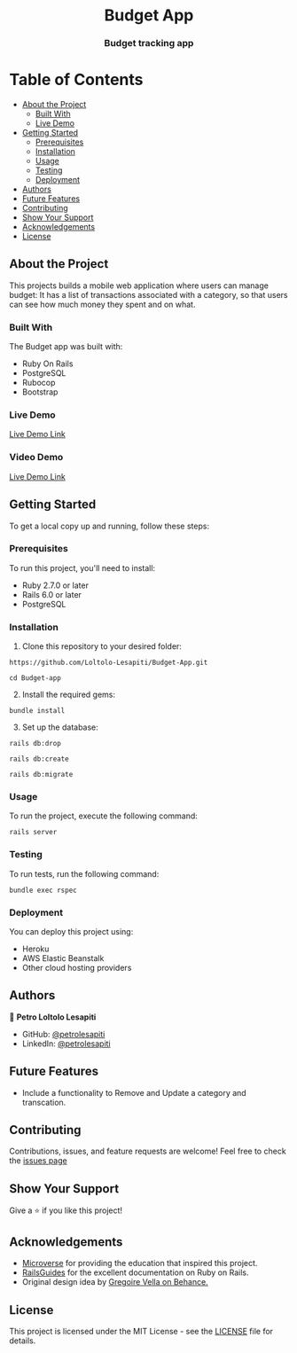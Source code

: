 <div align="center">
  
  
  <h1>Budget App</h1>
  <h3>Budget tracking app</h3>
</div>

# Table of Contents

- [About the Project](#about-the-project)
  - [Built With](#built-with)
  - [Live Demo](#live-demo)
- [Getting Started](#getting-started)
  - [Prerequisites](#prerequisites)
  - [Installation](#installation)
  - [Usage](#usage)
  - [Testing](#testing)
  - [Deployment](#deployment)
- [Authors](#authors)
- [Future Features](#future-features)
- [Contributing](#contributing)
- [Show Your Support](#show-your-support)
- [Acknowledgements](#acknowledgements)
- [License](#license)

## About the Project

This projects builds a mobile web application where users can manage budget: It has a list of transactions associated with a category, so that users can see how much money they spent and on what.

### Built With

The Budget app was built with:

- Ruby On Rails
- PostgreSQL
- Rubocop
- Bootstrap

### Live Demo

[Live Demo Link](https://budgetaas.onrender.com/)

### Video Demo

[Live Demo Link](https://drive.google.com/file/d/1s7K87gog_OzKEHSSs0ttUtlTDkrvz3eQ/view?usp=share_link)

## Getting Started

To get a local copy up and running, follow these steps:

### Prerequisites

To run this project, you'll need to install:

- Ruby 2.7.0 or later
- Rails 6.0 or later
- PostgreSQL

### Installation

1. Clone this repository to your desired folder:

`https://github.com/Loltolo-Lesapiti/Budget-App.git`

`cd Budget-app`

2. Install the required gems:

`bundle install`

3. Set up the database:

`rails db:drop`

`rails db:create`

`rails db:migrate`

### Usage

To run the project, execute the following command:

`rails server`

### Testing

To run tests, run the following command:

`bundle exec rspec`

### Deployment

You can deploy this project using:

- Heroku
- AWS Elastic Beanstalk
- Other cloud hosting providers

## Authors

👤 **Petro Loltolo Lesapiti**

- GitHub: [@petrolesapiti](https://github.com/Loltolo-Lesapiti)
- LinkedIn: [@petrolesapiti](https://www.linkedin.com/in/petrolesapitiloltolo/)

## Future Features

- Include a functionality to Remove and Update a category and transcation.

## Contributing

Contributions, issues, and feature requests are welcome! Feel free to check the [issues page]()

## Show Your Support

Give a ⭐️ if you like this project!

## Acknowledgements

- [Microverse](https://www.microverse.org/) for providing the education that inspired this project.
- [RailsGuides](https://guides.rubyonrails.org/) for the excellent documentation on Ruby on Rails.
- Original design idea by [Gregoire Vella on Behance.](https://www.behance.net/gregoirevella)

## License

This project is licensed under the MIT License - see the [LICENSE](./LICENSE) file for details.
